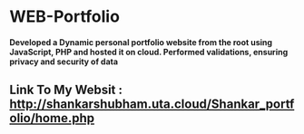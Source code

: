 # WEB-Portfolio

#### Developed a Dynamic personal portfolio website from the root using JavaScript, PHP and hosted it on cloud. Performed validations, ensuring privacy and security of data


## Link To My Websit : http://shankarshubham.uta.cloud/Shankar_portfolio/home.php
